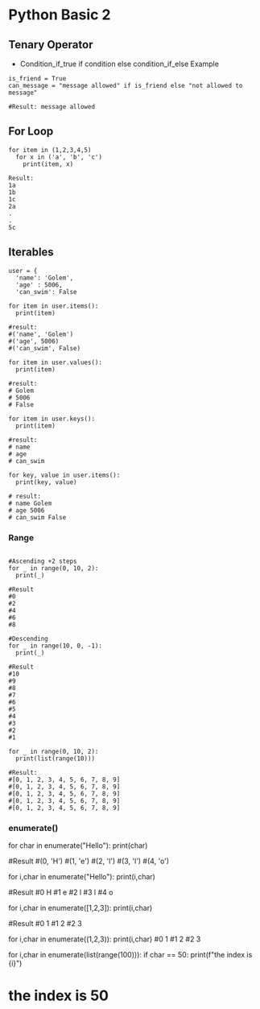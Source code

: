 # Python Basic 2

## Tenary Operator

- Condition_if_true if condition else condition_if_else
Example
```
is_friend = True
can_message = "message allowed" if is_friend else "not allowed to message"

#Result: message allowed
```
## For Loop
```
for item in (1,2,3,4,5)
  for x in ('a', 'b', 'c')
    print(item, x)
    
Result:
1a
1b
1c
2a
.
.
5c
```
## Iterables
```
user = {
  'name': 'Golem',
  'age' : 5006,
  'can_swim': False
  
for item in user.items():
  print(item)
  
#result: 
#('name', 'Golem')
#('age', 5006)
#('can_swim', False)

for item in user.values():
  print(item)

#result:
# Golem
# 5006
# False

for item in user.keys():
  print(item)
  
#result:
# name
# age
# can_swim

for key, value in user.items():
  print(key, value)

# result:
# name Golem
# age 5006
# can_swim False

```

### Range
```

#Ascending +2 steps
for _ in range(0, 10, 2):
  print(_)

#Result
#0
#2
#4
#6
#8

#Descending
for _ in range(10, 0, -1):
  print(_)
  
#Result
#10
#9
#8
#7
#6
#5
#4
#3
#2
#1

for _ in range(0, 10, 2):
  print(list(range(10)))

#Result:
#[0, 1, 2, 3, 4, 5, 6, 7, 8, 9]
#[0, 1, 2, 3, 4, 5, 6, 7, 8, 9]
#[0, 1, 2, 3, 4, 5, 6, 7, 8, 9]
#[0, 1, 2, 3, 4, 5, 6, 7, 8, 9]
#[0, 1, 2, 3, 4, 5, 6, 7, 8, 9]

```

### enumerate()

for char in enumerate("Hello"):
  print(char)
  
#Result
#(0, 'H')
#(1, 'e')
#(2, 'l')
#(3, 'l')
#(4, 'o')


for i,char in enumerate("Hello"):
  print(i,char)
  
#Result
#0 H
#1 e
#2 l
#3 l
#4 o

for i,char in enumerate([1,2,3]):
  print(i,char)
  
#Result
#0 1
#1 2
#2 3


for i,char in enumerate((1,2,3)):
  print(i,char)
#0 1
#1 2
#2 3

for i,char in enumerate(list(range(100))):
  if char == 50:
    print(f"the index is {i}")

# the index is 50
